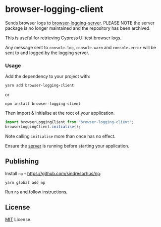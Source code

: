 # browser-logging-client

Sends browser logs to [browser-logging-server](https://www.npmjs.com/package/browser-logging-server). PLEASE NOTE the server package is no longer maintained and the repository has been archived.

This is useful for retrieving Cypress UI test browser logs.

Any message sent to `console.log`, `console.warn` and `console.error` will be sent to and logged by the logging server.

### Usage

Add the dependency to your project with:

```
yarn add browser-logging-client
```

or

```
npm install browser-logging-client
```

Then import & initialise at the root of your application.

```js
import browserLoggingClient from "browser-logging-client";
browserLoggingClient.initialise();
```

Note calling `initialise` more than once has no effect.

Ensure the [server](https://www.npmjs.com/package/browser-logging-server) is running before starting your application.

## Publishing

Install `np` - https://github.com/sindresorhus/np:

```
yarn global add np
```

Run `np` and follow instructions.

## License

[MIT](https://opensource.org/licenses/MIT) License.
